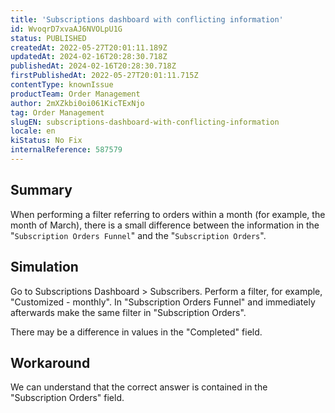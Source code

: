 ```yaml
---
title: 'Subscriptions dashboard with conflicting information'
id: WvoqrD7xvaAJ6NVOLpU1G
status: PUBLISHED
createdAt: 2022-05-27T20:01:11.189Z
updatedAt: 2024-02-16T20:28:30.718Z
publishedAt: 2024-02-16T20:28:30.718Z
firstPublishedAt: 2022-05-27T20:01:11.715Z
contentType: knownIssue
productTeam: Order Management
author: 2mXZkbi0oi061KicTExNjo
tag: Order Management
slugEN: subscriptions-dashboard-with-conflicting-information
locale: en
kiStatus: No Fix
internalReference: 587579
---
```


## Summary



When performing a filter referring to orders within a month (for example, the month of March), there is a small difference between the information in the "`Subscription Orders Funnel`" and the "`Subscription Orders`".






## Simulation



Go to Subscriptions Dashboard > Subscribers. Perform a filter, for example, "Customized - monthly". In "Subscription Orders Funnel" and immediately afterwards make the same filter in "Subscription Orders".

There may be a difference in values in the "Completed" field.






## Workaround



We can understand that the correct answer is contained in the "Subscription Orders" field.

